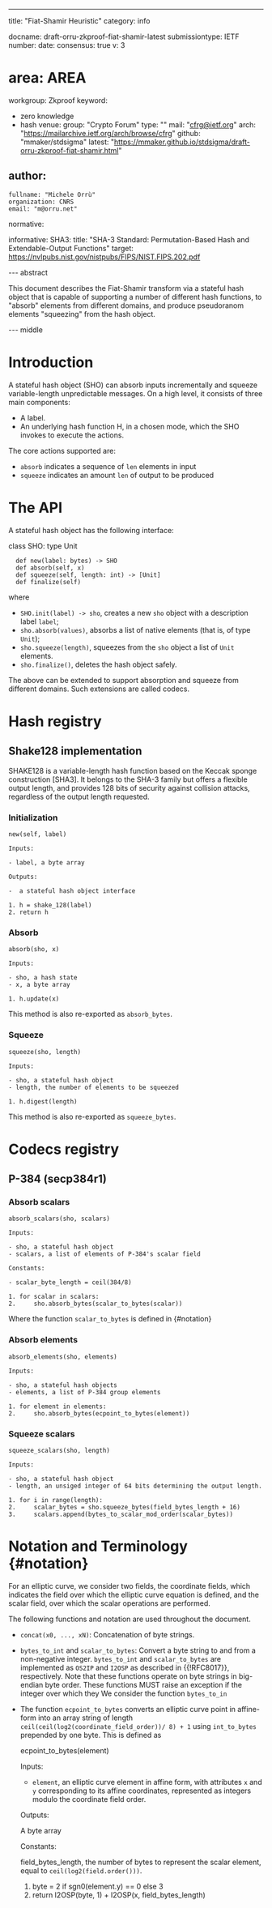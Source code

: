 ---
title: "Fiat-Shamir Heuristic"
category: info

docname: draft-orru-zkproof-fiat-shamir-latest
submissiontype: IETF
number:
date:
consensus: true
v: 3
# area: AREA
workgroup: Zkproof
keyword:
 - zero knowledge
 - hash
venue:
  group: "Crypto Forum"
  type: ""
  mail: "cfrg@ietf.org"
  arch: "https://mailarchive.ietf.org/arch/browse/cfrg"
  github: "mmaker/stdsigma"
  latest: "https://mmaker.github.io/stdsigma/draft-orru-zkproof-fiat-shamir.html"

author:
-
    fullname: "Michele Orrù"
    organization: CNRS
    email: "m@orru.net"

normative:

informative:
  SHA3:
    title: "SHA-3 Standard: Permutation-Based Hash and Extendable-Output Functions"
    target: https://nvlpubs.nist.gov/nistpubs/FIPS/NIST.FIPS.202.pdf

--- abstract

This document describes the Fiat-Shamir transform via a stateful hash object that is capable of supporting a number of different hash functions, to "absorb" elements from different domains, and produce pseudoranom elements "squeezing" from the hash object.

--- middle

# Introduction

A stateful hash object (SHO) can absorb inputs incrementally and squeeze variable-length unpredictable messages.
On a high level, it consists of three main components:

- A label.
- An underlying hash function H, in a chosen mode, which the SHO invokes to execute the actions.

The core actions supported are:

- `absorb` indicates a sequence of `len` elements in input
- `squeeze` indicates an amount `len` of output to be produced

# The API

A stateful hash object has the following interface:

  class SHO:
      type Unit

      def new(label: bytes) -> SHO
      def absorb(self, x)
      def squeeze(self, length: int) -> [Unit]
      def finalize(self)

where

- `SHO.init(label) -> sho`, creates a new `sho` object with a description label `label`;
- `sho.absorb(values)`, absorbs a list of native elements (that is, of type `Unit`);
- `sho.squeeze(length)`, squeezes from the `sho` object a list of `Unit` elements.
- `sho.finalize()`, deletes the hash object safely.

The above can be extended to support absorption and squeeze from different domains. Such extensions are called codecs.

# Hash registry

## Shake128 implementation

SHAKE128 is a variable-length hash function based on the Keccak sponge construction [SHA3]. It belongs to the SHA-3 family but offers a flexible output length, and provides 128 bits of security against collision attacks, regardless of the output length requested.

### Initialization

    new(self, label)

    Inputs:

    - label, a byte array

    Outputs:

    -  a stateful hash object interface

    1. h = shake_128(label)
    2. return h

### Absorb

    absorb(sho, x)

    Inputs:

    - sho, a hash state
    - x, a byte array

    1. h.update(x)

This method is also re-exported as `absorb_bytes`.

### Squeeze

    squeeze(sho, length)

    Inputs:

    - sho, a stateful hash object
    - length, the number of elements to be squeezed

    1. h.digest(length)

This method is also re-exported as `squeeze_bytes`.

# Codecs registry

## P-384 (secp384r1)

### Absorb scalars

    absorb_scalars(sho, scalars)

    Inputs:

    - sho, a stateful hash object
    - scalars, a list of elements of P-384's scalar field

    Constants:

    - scalar_byte_length = ceil(384/8)

    1. for scalar in scalars:
    2.     sho.absorb_bytes(scalar_to_bytes(scalar))

Where the function `scalar_to_bytes` is defined in {#notation}

### Absorb elements

    absorb_elements(sho, elements)

    Inputs:

    - sho, a stateful hash objects
    - elements, a list of P-384 group elements

    1. for element in elements:
    2.     sho.absorb_bytes(ecpoint_to_bytes(element))

### Squeeze scalars

    squeeze_scalars(sho, length)

    Inputs:

    - sho, a stateful hash object
    - length, an unsiged integer of 64 bits determining the output length.

    1. for i in range(length):
    2.     scalar_bytes = sho.squeeze_bytes(field_bytes_length + 16)
    3.     scalars.append(bytes_to_scalar_mod_order(scalar_bytes))

# Notation and Terminology {#notation}

For an elliptic curve, we consider two fields, the coordinate fields, which indicates the field over which the elliptic curve equation is defined, and the scalar field, over which the scalar operations are performed.

The following functions and notation are used throughout the document.

- `concat(x0, ..., xN)`: Concatenation of byte strings.
- `bytes_to_int` and `scalar_to_bytes`: Convert a byte string to and from a non-negative integer.
  `bytes_to_int` and `scalar_to_bytes` are implemented as `OS2IP` and `I2OSP` as described in
  {{!RFC8017}}, respectively. Note that these functions operate on byte strings
  in big-endian byte order. These functions MUST raise an exception if the integer over which they
  We consider the function `bytes_to_in`
- The function `ecpoint_to_bytes` converts an elliptic curve point in affine-form into an array string of length `ceil(ceil(log2(coordinate_field_order))/ 8) + 1` using `int_to_bytes` prepended by one byte. This is defined as

    ecpoint_to_bytes(element)

    Inputs:

    - `element`, an elliptic curve element in affine form, with attributes `x` and `y` corresponding to its affine coordinates, represented as integers modulo the coordinate field order.

    Outputs:

    A byte array

    Constants:

    field_bytes_length, the number of bytes to represent the scalar element, equal to `ceil(log2(field.order()))`.

    1. byte = 2 if sgn0(element.y) == 0 else 3
    2. return I2OSP(byte, 1) + I2OSP(x, field_bytes_length)
